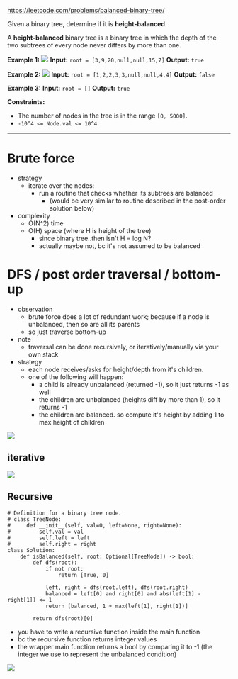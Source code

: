https://leetcode.com/problems/balanced-binary-tree/

Given a binary tree, determine if it is **height-balanced**.

A **height-balanced** binary tree is a binary tree in which the depth of the two subtrees of every node never differs by more than one.

**Example 1:**
![](../../!assets/attachments/Pasted%20image%2020240224220659.png)
**Input:** `root = [3,9,20,null,null,15,7]`
**Output:** `true`

**Example 2:**
![](../../!assets/attachments/Pasted%20image%2020240224220708.png)
**Input:** `root = [1,2,2,3,3,null,null,4,4]`
**Output:** `false`

**Example 3:**
**Input:** `root = []`
**Output:** `true`

**Constraints:**
- The number of nodes in the tree is in the range `[0, 5000]`.
- `-10^4 <= Node.val <= 10^4`

---

# Brute force
- strategy
	- iterate over the nodes:
		- run a routine that checks whether its subtrees are balanced
			- (would be very similar to routine described in the post-order solution below)
- complexity
	- O(N^2) time
	- O(H) space (where H is height of the tree)
		- since binary tree..then isn't H = log N?
		- actually maybe not, bc it's not assumed to be balanced



# DFS / post order traversal / bottom-up
- observation
	- brute force does a lot of redundant work; because if a node is unbalanced, then so are all its parents
	- so just traverse bottom-up
- note
	- traversal can be done recursively, or iteratively/manually via your own stack
- strategy
	- each node receives/asks for height/depth from it's children.
	- one of the following will happen:
		- a child is already unbalanced (returned -1), so it just returns -1 as well
		- the children are unbalanced (heights diff by more than 1), so it returns -1
		- the children are balanced. so compute it's height by adding 1 to max height of children

![](../../!assets/attachments/Pasted%20image%2020240224221009.png)



## iterative
![](../../!assets/attachments/Pasted%20image%2020240224221025.png)


## Recursive

```
# Definition for a binary tree node.
# class TreeNode:
#     def __init__(self, val=0, left=None, right=None):
#         self.val = val
#         self.left = left
#         self.right = right
class Solution:
    def isBalanced(self, root: Optional[TreeNode]) -> bool:
        def dfs(root):
            if not root:
                return [True, 0]

            left, right = dfs(root.left), dfs(root.right)
            balanced = left[0] and right[0] and abs(left[1] - right[1]) <= 1
            return [balanced, 1 + max(left[1], right[1])]

        return dfs(root)[0]
```

- you have to write a recursive function inside the main function
- bc the recursive function returns integer values
- the wrapper main function returns a bool by comparing it to -1 (the integer we use to represent the unbalanced condition)


![](../../!assets/attachments/Pasted%20image%2020240224221108.png)

